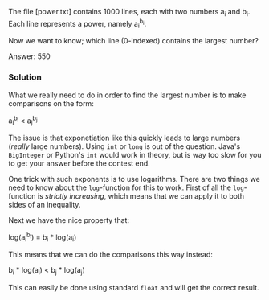 The file [power.txt] contains 1000 lines, each with two numbers a<sub>i</sub>
and b<sub>i</sub>. Each line represents a power, namely
a<sub>i</sub><sup>b<sub>i</sub></sup>.

Now we want to know; which line (0-indexed) contains the largest number?

Answer: 550

### Solution
What we really need to do in order to find the largest number is to make
comparisons on the form:

a<sub>i</sub><sup>b<sub>i</sub></sup> < a<sub>j</sub><sup>b<sub>j</sub></sup>

The issue is that exponetiation like this quickly leads to large numbers
(_really_ large numbers). Using `int` or `long` is out of the question. Java's
`BigInteger` or Python's `int` would work in theory, but is way too slow for
you to get your answer before the contest end.

One trick with such exponents is to use logarithms. There are two things we
need to know about the `log`-function for this to work. First of all the
`log`-function is _strictly increasing_, which means that we can apply it to
both sides of an inequality.

Next we have the nice property that:

log(a<sub>i</sub><sup>b<sub>i</sub></sup>) = b<sub>i</sub> * log(a<sub>i</sub>)

This means that we can do the comparisons this way instead:

b<sub>i</sub> * log(a<sub>i</sub>) < b<sub>j</sub> * log(a<sub>j</sub>)

This can easily be done using standard `float` and will get the correct result.
